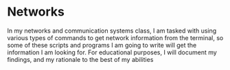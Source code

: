 # Networks

In my networks and communication systems class, I am tasked with using various types of commands to get network information from the terminal, so some of these
scripts and programs I am going to write will get the information I am looking for. For educational purposes, I will document my findings, and my rationale to the
best of my abilities

